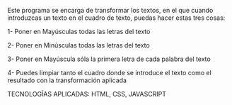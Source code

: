 Este programa se encarga de transformar los textos, en el que cuando introduzcas un texto en el cuadro de texto, puedas hacer estas tres cosas:

1- Poner en Mayúsculas todas las letras del texto

2- Poner en Minúsculas todas las letras del texto

3- Poner en Mayúscula sóla la primera letra de cada palabra del texto

4- Puedes limpiar tanto el cuadro donde se introduce el texto como el resultado con la transformación aplicada

TECNOLOGÍAS APLICADAS: HTML, CSS, JAVASCRIPT
